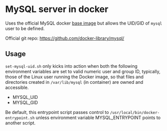 # MySQL server in docker

Uses the official MySQL docker [base image](https://hub.docker.com/_/mysql/) but allows the UID/GID of `mysql` user to be defined.

Official git repo: https://github.com/docker-library/mysql/

## Usage

`set-mysql-uid.sh` only kicks into action when both the following environment variables are set to valid numeric user and group ID, typically, those of the Linux user running the Docker image, so that files and directories created in `/var/lib/mysql` (in container) are owned and accessible.

- MYSQL_UID
- MYSQL_GID

Be default, this entrypoint script passes control to `/usr/local/bin/docker-entrypoint.sh` unless environment variable MYSQL_ENTRYPOINT points to another script.
